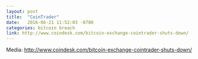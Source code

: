 ```yaml
---
layout: post
title:  "CoinTrader"
date:   2016-06-21 11:52:03 -0700
categories: bitcoin breach
link: http://www.coindesk.com/bitcoin-exchange-cointrader-shuts-down/
---
```

Media: http://www.coindesk.com/bitcoin-exchange-cointrader-shuts-down/
